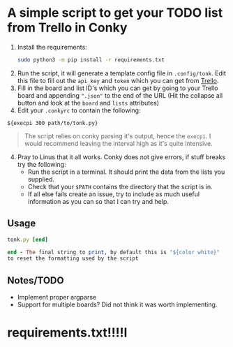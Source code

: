 # A simple script to get your TODO list from Trello in Conky
1. Install the requirements:
    ```bash
    sudo python3 -m pip install -r requirements.txt
    ```
2. Run the script, it will generate a template config file in `.config/tonk`. Edit this file to fill out the `api_key` and `token` which you can get from [Trello](https://trello.com/app-key).
3. Fill in the board and list ID's which you can get by going to your Trello board and appending `".json"` to the end of the URL (Hit the collapse all button and look at the `board` and `lists` attributes)
4. Edit your `.conkyrc` to contain the following:
```
${execpi 300 path/to/tonk.py}
```
> The script relies on conky parsing it's output, hence the `execpi`. I would recommend leaving the interval high as it's quite intensive.
4. Pray to Linus that it all works. Conky does not give errors, if stuff breaks try the following:
   * Run the script in a terminal. It should print the data from the lists you supplied.
   * Check that your `$PATH` contains the directory that the script is in.
   * If all else fails create an issue, try to include as much useful information as you can so that I can try and help.
## Usage
```ruby
tonk.py [end]

end - The final string to print, by default this is "${color white}"
to reset the formatting used by the script
```
## Notes/TODO

* Implement proper argparse
* Support for multiple boards? Did not think it was worth implementing.
# requirements.txt!!!!l